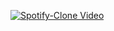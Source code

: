[![Spotify-Clone Video](https://img.youtube.com/vi/example/0.jpg)](https://drive.google.com/file/d/1dRgJ1MpktIuHYRsY-9h_W5-6ro3I32IB/view?usp=drive_link)
